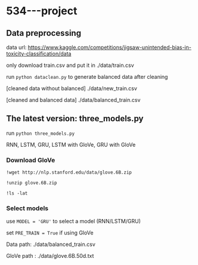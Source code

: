 # 534---project

## Data preprocessing
data url: https://www.kaggle.com/competitions/jigsaw-unintended-bias-in-toxicity-classification/data

only download train.csv and put it in ./data/train.csv

run `python dataclean.py`  to generate balanced data after cleaning 

[cleaned data without balanced]   ./data/new_train.csv          

[cleaned and balanced data]  ./data/balanced_train.csv          



## The latest version: three_models.py

run `python three_models.py`

RNN, LSTM, GRU, LSTM with GloVe, GRU with GloVe

### Download GloVe 
```
!wget http://nlp.stanford.edu/data/glove.6B.zip

!unzip glove.6B.zip

!ls -lat
```

### Select models
 
use `MODEL = 'GRU'`  to select a model (RNN/LSTM/GRU)

set `PRE_TRAIN = True` if using GloVe

Data path: ./data/balanced_train.csv

GloVe path : ./data/glove.6B.50d.txt

